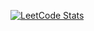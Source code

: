 [![LeetCode Stats](https://leetcard.jacoblin.cool/Sugavaneshwaran_p?theme=dark&font=baloo)](https://leetcode.com/u/Sugavaneshwaran_p/)

